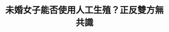 ---
id: "30"
lang: zh-tw
description: 「開放單身女可以合法施行『人工受孕』及『試管嬰兒』 」連署案
propose_date: 2018-02-08
meeting_date: 2018-04-13
publish: "TRUE"
selected: "FALSE"
blog_selected: "FALSE"
thumbnail: https://cm.pdis.nat.gov.tw/images/post/1bG7mdHtPm6Iq8qW07aYJwcmkVHLa_yWH.jpg
title: 未婚女子能否使用人工生殖？正反雙方無共識
introduction:
  content: >
    2018年4月13日，PDIS小組於空總社創中心召開第30次協作會議，討論單身女子是否可透過人工生殖擁有小孩。此案是由網友Shu Kai
    Wu於2018年1月4日於公共網路政策參與平台提出「開放單身女可以合法施行『人工受孕』及『試管嬰兒』」，經過網友連署，與開放政府聯絡人月會投票選出後，成為協作會議的主題。

    提案者報告認為，聯合國人權公約有保障人民的生殖權，此一權益除了應不分性傾向均平等以外，無論結婚與否，也應該受到一樣的保障。目前台灣的人工生殖僅確診為不孕症之夫妻可以使用，等同於歧視單身的女子。但反對者認為，在一夫一妻忠貞婚姻之下，以自然性行為方式所生出的小孩，才能有幸福的家庭環境。

    經過激烈的討論後，會議結果沒有結論，但透過面對面的溝通與討論，展開議題的多元面向與面臨的挑戰。所有整理的資料公開透明，為接下來要延伸討論的人奠下議題的基礎。
  image: https://cm.pdis.nat.gov.tw/images/post/1xNPG0zqj8qtqy3ZQpEg2h5r7v_E-fG4j.jpg
color: green
join:
  type: 提
  title: 開放單身女可以合法施行『人工受孕』及『試管嬰兒』
  link: https://join.gov.tw/idea/detail/53479b9a-8cbb-4ea0-9f16-2294c97f24ac
  image: https://cm.pdis.nat.gov.tw/images/post/1YcLR7uNmxGOKn4SbRqJlr6N3d7DSpKQm.jpg
layout: post
departments:
  - 衛福部
tags:
  - 醫療
  - 性別平等
  - 法規
embed:
  agenda_book:
    links:
      - https://hackmd.io/@peggylo/Byg3w0-if/https%3A%2F%2Fhackmd.io%2Fs%2FSyjLfCZif?type=book
  mind_map:
    links:
      - https://miro.com/app/live-embed/o9J_kzqyEfc=/?moveToViewport=-1438,-1243,5384,2160&embedAutoplay=true
  ministry_slide:
    links:
      - https://issuu.com/pdis.tw/docs/__-____-_________-________30_____10_a7c1a4a10e9c19
  live:
    links:
      - https://www.youtube.com/watch?v=5f2lxZqZjXE
  transcript:
    links:
      - https://sayit.pdis.nat.gov.tw/2018-04-13-%E9%96%8B%E6%94%BE%E6%94%BF%E5%BA%9C%E8%81%AF%E7%B5%A1%E4%BA%BA%E7%AC%AC%E4%B8%89%E5%8D%81%E6%AC%A1%E5%8D%94%E4%BD%9C%E6%9C%83%E8%AD%B0
pictures:
  - https://cm.pdis.nat.gov.tw/images/post/1uc5pe-BiqNXiuVyR0TSw3CULZO2QI1JE.jpg
blogs:
  - https://pdis.nat.gov.tw/zh-TW/blog/%E6%9C%AA%E5%A9%9A%E5%A5%B3%E5%AD%90%E8%83%BD%E5%90%A6%E4%BD%BF%E7%94%A8%E4%BA%BA%E5%B7%A5%E7%94%9F%E6%AE%96-%E6%AD%A3%E5%8F%8D%E9%9B%99%E6%96%B9%E7%84%A1%E5%85%B1%E8%AD%98/
---